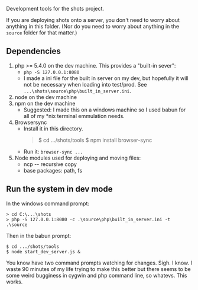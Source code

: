 Development tools for the shots project.

If you are deploying shots onto a server, you don't need to worry about anything in this folder. (Nor do you need to worry about anything in the `source` folder for that matter.)

## Dependencies

1. php >= 5.4.0 on the dev machine. This provides a "built-in sever":
    * `php -S 127.0.0.1:8080`
    * I made a ini file for the built in server on my dev, but hopefully it will not be necessary when loading into test/prod. See `...\shots\source\php\built_in_server.ini`.
2. node on the dev machine
3. npm on the dev machine
    * Suggested: I made this on a windows machine so I used babun for all of my *nix terminal emmulation needs.
4. Browsersync
    * Install it in this directory.
        > $ cd .../shots/tools
        > $ npm install browser-sync
    * Run it: `browser-sync ... `
5. Node modules used for deploying and moving files:
    * ncp -- recursive copy
    * base packages: path, fs

## Run the system in dev mode

In the windows command prompt:

    > cd C:\...\shots
    > php -S 127.0.0.1:8080 -c .\source\php\built_in_server.ini -t .\source

Then in the babun prompt:

    $ cd .../shots/tools
    $ node start_dev_server.js &

You know have two command prompts watching for changes. Sigh. I know. I waste 90 minutes of my life trying to make this better but there seems to be some weird bugginess in cygwin and php command line, so whatevs. This works.





